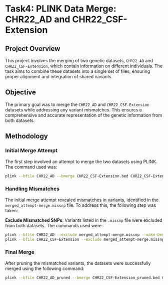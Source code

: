 # Task4: PLINK Data Merge: CHR22_AD and CHR22_CSF-Extension

## Project Overview

This project involves the merging of two genetic datasets, `CHR22_AD` and `CHR22_CSF-Extension`, which contain information on different individuals. The task aims to combine these datasets into a single set of files, ensuring proper alignment and integration of shared variants.

## Objective

The primary goal was to merge the `CHR22_AD` and `CHR22_CSF-Extension` datasets while addressing any variant mismatches. This ensures a comprehensive and accurate representation of the genetic information from both datasets.

## Methodology

### Initial Merge Attempt

The first step involved an attempt to merge the two datasets using PLINK. The command used was:

```bash
plink --bfile CHR22_AD --bmerge CHR22_CSF-Extension.bed CHR22_CSF-Extension.bim CHR22_CSF-Extension.fam --make-bed --out merged_attempt
```

### Handling Mismatches

The initial merge attempt revealed mismatches in variants, identified in the `merged_attempt-merge.missnp` file. To address this, the following step was taken:

**Exclude Mismatched SNPs**: Variants listed in the `.missnp` file were excluded from both datasets. The commands used were:

   ```bash
   plink --bfile CHR22_AD --exclude merged_attempt-merge.missnp --make-bed --out CHR22_AD_pruned
   plink --bfile CHR22_CSF-Extension --exclude merged_attempt-merge.missnp --make-bed --out CHR22_CSF-Extension_pruned
   ```

### Final Merge

After pruning the mismatched variants, the datasets were successfully merged using the following command:
```bash
plink --bfile CHR22_AD_pruned --bmerge CHR22_CSF-Extension_pruned.bed CHR22_CSF-Extension_pruned.bim CHR22_CSF-Extension_pruned.fam --make-bed --out final_merged_dataset
```
